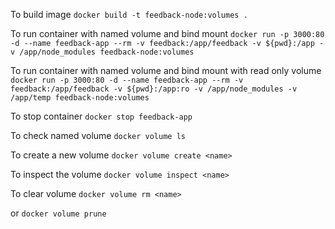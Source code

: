 To build image
`docker build -t feedback-node:volumes . `

To run container with named volume and bind mount
`docker run -p 3000:80 -d --name feedback-app --rm -v feedback:/app/feedback -v ${pwd}:/app -v /app/node_modules feedback-node:volumes`

To run container with named volume and bind mount with read only volume
`docker run -p 3000:80 -d --name feedback-app --rm -v feedback:/app/feedback -v ${pwd}:/app:ro -v /app/node_modules -v /app/temp feedback-node:volumes`

To stop container
`docker stop feedback-app`

To check named volume
`docker volume ls`

To create a new volume
`docker volume create <name>`

To inspect the volume
`docker volume inspect <name>`

To clear volume
`docker volume rm <name>`

or `docker volume prune`